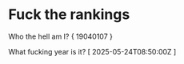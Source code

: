 # Fuck the rankings

Who the hell am I?
{ 19040107 }

What fucking year is it?
[ 2025-05-24T08:50:00Z ]
